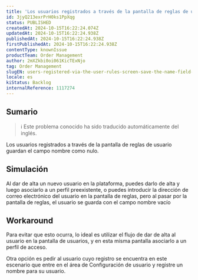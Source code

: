 ```yaml
---
title: 'Los usuarios registrados a través de la pantalla de reglas de usuario guardan el campo nombre como nulo.'
id: 3jyQ213exrPrH0ks1PpXqg
status: PUBLISHED
createdAt: 2024-10-15T16:22:24.074Z
updatedAt: 2024-10-15T16:22:24.938Z
publishedAt: 2024-10-15T16:22:24.938Z
firstPublishedAt: 2024-10-15T16:22:24.938Z
contentType: knownIssue
productTeam: Order Management
author: 2mXZkbi0oi061KicTExNjo
tag: Order Management
slugEN: users-registered-via-the-user-rules-screen-save-the-name-field-as-null
locale: es
kiStatus: Backlog
internalReference: 1117274
---
```


## Sumario

>ℹ️ Este problema conocido ha sido traducido automáticamente del inglés.


Los usuarios registrados a través de la pantalla de reglas de usuario guardan el campo nombre como nulo.


##

## Simulación


Al dar de alta un nuevo usuario en la plataforma, puedes darlo de alta y luego asociarlo a un perfil preexistente, o puedes introducir la dirección de correo electrónico del usuario en la pantalla de reglas, pero al pasar por la pantalla de reglas, el usuario se guarda con el campo nombre vacío



## Workaround


Para evitar que esto ocurra, lo ideal es utilizar el flujo de dar de alta al usuario en la pantalla de usuarios, y en esta misma pantalla asociarlo a un perfil de acceso.

Otra opción es pedir al usuario cuyo registro se encuentra en este escenario que entre en el área de Configuración de usuario y registre un nombre para su usuario.





